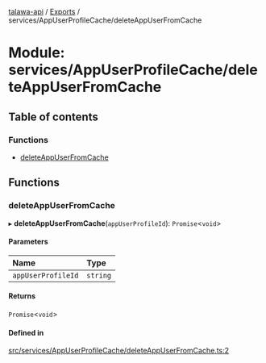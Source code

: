 [talawa-api](../README.md) / [Exports](../modules.md) / services/AppUserProfileCache/deleteAppUserFromCache

# Module: services/AppUserProfileCache/deleteAppUserFromCache

## Table of contents

### Functions

- [deleteAppUserFromCache](services_AppUserProfileCache_deleteAppUserFromCache.md#deleteappuserfromcache)

## Functions

### deleteAppUserFromCache

▸ **deleteAppUserFromCache**(`appUserProfileId`): `Promise`\<`void`\>

#### Parameters

| Name | Type |
| :------ | :------ |
| `appUserProfileId` | `string` |

#### Returns

`Promise`\<`void`\>

#### Defined in

[src/services/AppUserProfileCache/deleteAppUserFromCache.ts:2](https://github.com/PalisadoesFoundation/talawa-api/blob/e919df4/src/services/AppUserProfileCache/deleteAppUserFromCache.ts#L2)
